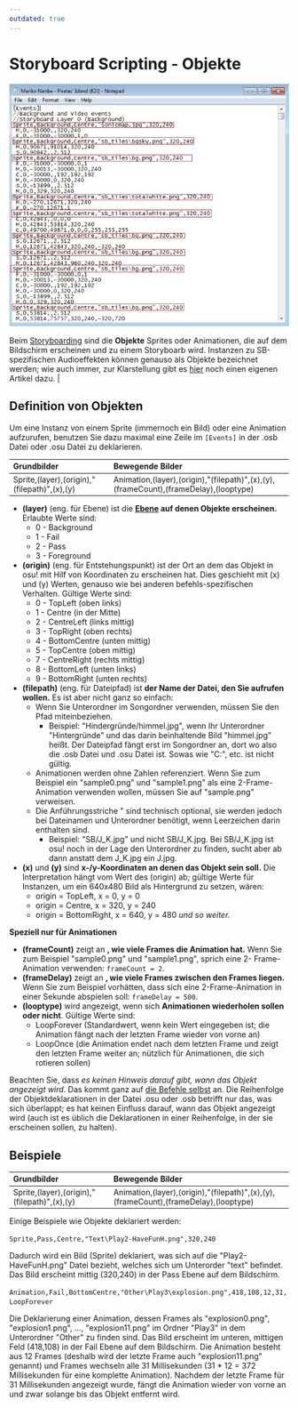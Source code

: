 ```yaml
---
outdated: true
---
```


# Storyboard Scripting - Objekte

![Aufruf von Objekten/Sprites im SB](img/SBS_Sprite.jpg "Aufruf von Objekten/Sprites im SB")

 Beim [Storyboarding](/wiki/Storyboard) sind die **Objekte** Sprites oder Animationen, die auf dem Bildschirm erscheinen und zu einem Storyboarb wird. Instanzen zu SB-spezifischen Audioeffekten können genauso als Objekte bezeichnet werden; wie auch immer, zur Klarstellung gibt es [hier](/wiki/Storyboard/Scripting/Audio) noch einen eigenen Artikel dazu. |

## Definition von Objekten

Um eine Instanz von einem Sprite (immernoch ein Bild) oder eine Animation aufzurufen, benutzen Sie dazu maximal eine Zeile im `[Events]` in der .osb Datei oder .osu Datei zu deklarieren.

| Grundbilder | Bewegende Bilder |
| :-- | :-- |
| Sprite,(layer),(origin),"(filepath)",(x),(y) | Animation,(layer),(origin),"(filepath)",(x),(y),(frameCount),(frameDelay),(looptype) |

- **(layer)** (eng. für Ebene) ist die **[Ebene](/wiki/Storyboard/Scripting/General_Rules) auf denen Objekte erscheinen.** Erlaubte Werte sind:
  - 0 - Background
  - 1 - Fail
  - 2 - Pass
  - 3 - Foreground
- **(origin)** (eng. für Entstehungspunkt) ist der Ort an dem das Objekt in osu! mit Hilf von Koordinaten zu erscheinen hat. Dies geschieht mit (x) und (y) Werten, genauso wie bei anderen befehls-spezifischen Verhalten. Gültige Werte sind:
  - 0 - TopLeft (oben links)
  - 1 - Centre (in der Mitte)
  - 2 - CentreLeft (links mittig)
  - 3 - TopRight (oben rechts)
  - 4 - BottomCentre (unten mittig)
  - 5 - TopCentre (oben mittig)
  - 7 - CentreRight (rechts mittig)
  - 8 - BottomLeft (unten links)
  - 9 - BottomRight (unten rechts)
- **(filepath)** (eng. für Dateipfad) ist **der Name der Datei, den Sie aufrufen wollen.** Es ist aber nicht ganz so einfach:
  - Wenn Sie Unterordner im Songordner verwenden, müssen Sie den Pfad miteinbeziehen.
    - Beispiel: "Hindergründe/himmel.jpg", wenn Ihr Unterordner "Hintergründe" und das darin beinhaltende Bild "himmel.jpg" heißt. Der Dateipfad fängt erst im Songordner an, dort wo also die .osb Datei und .osu Datei ist. Sowas wie "C:", etc. ist nicht gültig.
  - Animationen werden ohne Zahlen referenziert. Wenn Sie zum Beispiel ein "sample0.png" und "sample1.png" als eine 2-Frame-Animation verwenden wollen, müssen Sie auf "sample.png" verweisen.
  - Die Anführungsstriche " sind technisch optional, sie werden jedoch bei Dateinamen und Unterordner benötigt, wenn Leerzeichen darin enthalten sind.
    - Beispiel: "SB/J\_K.jpg" und nicht SB/J\_K.jpg. Bei SB/J\_K.jpg ist osu! noch in der Lage den Unterordner zu finden, sucht aber ab dann anstatt dem J\_K.jpg ein J.jpg.
- **(x)** und **(y)** sind **x-/y-Koordinaten an denen das Objekt sein soll.** Die Interpretation hängt vom Wert des (origin) ab; gültige Werte für Instanzen, um ein 640x480 Bild als Hintergrund zu setzen, wären:
  - origin = TopLeft, x = 0, y = 0
  - origin = Centre, x = 320, y = 240
  - origin = BottomRight, x = 640, y = 480
    *und so weiter.*

**Speziell nur für Animationen**

- **(frameCount)** zeigt an **, wie viele Frames die Animation hat.** Wenn Sie zum Beispiel "sample0.png" und "sample1.png", sprich eine 2- Frame-Animation verwenden: `frameCount = 2`.
- **(frameDelay)** zeigt an **, wie viele Frames zwischen den Frames liegen.** Wenn Sie zum Beispiel vorhätten, dass sich eine 2-Frame-Animation in einer Sekunde abspielen soll: `frameDelay = 500`.
- **(looptype)** wird angezeigt, wenn sich **Animationen wiederholen sollen oder nicht**. Gültige Werte sind:
  - LoopForever (Standardwert, wenn kein Wert eingegeben ist; die Animation fängt nach der letzten Frame wieder von vorne an)
  - LoopOnce (die Animation endet nach dem letzten Frame und zeigt den letzten Frame weiter an; nützlich für Animationen, die sich rotieren sollen)

Beachten Sie, dass *es keinen Hinweis darauf gibt, wann das Objekt angezeigt wird*. Das kommt ganz auf [die Befehle selbst](/wiki/Storyboard/Scripting/Commands) an. Die Reihenfolge der Objektdeklarationen in der Datei .osu oder .osb betrifft nur das, was sich überlappt; es hat keinen Einfluss darauf, wann das Objekt angezeigt wird (auch ist es üblich die Deklarationen in einer Reihenfolge, in der sie erscheinen sollen, zu halten).

## Beispiele

| Grundbilder | Bewegende Bilder |
| :-- | :-- |
| Sprite,(layer),(origin),"(filepath)",(x),(y) | Animation,(layer),(origin),"(filepath)",(x),(y),(frameCount),(frameDelay),(looptype) |

Einige Beispiele wie Objekte deklariert werden:

`Sprite,Pass,Centre,"Text\Play2-HaveFunH.png",320,240`

Dadurch wird ein Bild (Sprite) deklariert, was sich auf die "Play2-HaveFunH.png" Datei bezieht, welches sich um Unterorder "text" befindet. Das Bild erscheint mittig (320,240) in der Pass Ebene auf dem Bildschirm.

`Animation,Fail,BottomCentre,"Other\Play3\explosion.png",418,108,12,31,LoopForever`

Die Deklarierung einer Animation, dessen Frames als "explosion0.png", "explosion1.png", ..., "explosion11.png" im Ordner "Play3" in dem Unterordner "Other" zu finden sind. Das Bild erscheint im unteren, mittigen Feld (418,108) in der Fail Ebene auf dem Bildschirm. Die Animation besteht aus 12 Frames (deshalb wird der letzte Frame auch "explosion11.png" genannt) und Frames wechseln alle 31 Millisekunden (31 \* 12 = 372 Millisekunden für eine komplette Animation). Nachdem der letzte Frame für 31 Millisekunden angezeigt wurde, fängt die Animation wieder von vorne an und zwar solange bis das Objekt entfernt wird.
